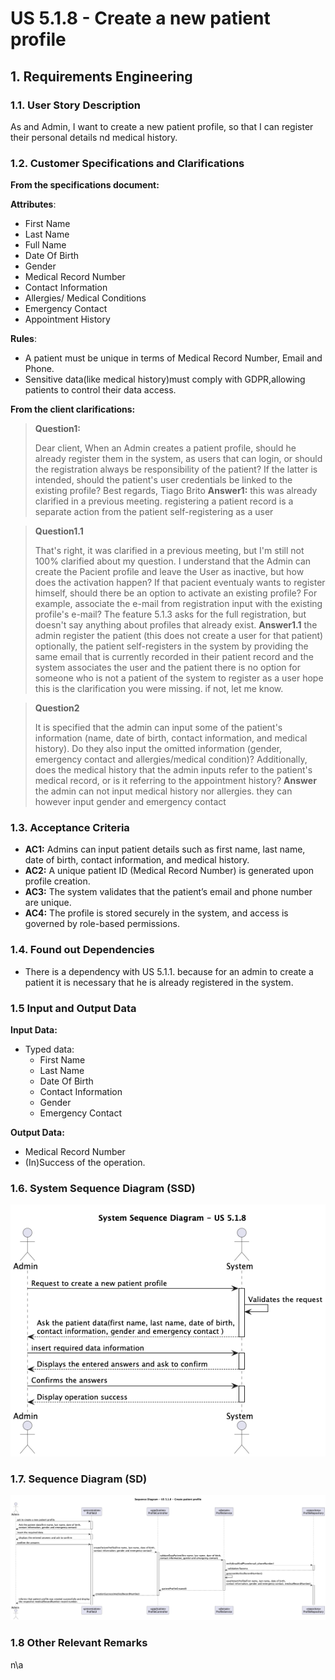 # US 5.1.8 - Create a new patient profile


## 1. Requirements Engineering

### 1.1. User Story Description

As and Admin, I want to create a new patient profile, so that I can register their personal details nd medical history.

### 1.2. Customer Specifications and Clarifications

**From the specifications document:**


>

**Attributes**:
* First Name
* Last Name
* Full Name
* Date Of Birth 
* Gender
* Medical Record Number
* Contact Information
* Allergies/ Medical Conditions
* Emergency Contact
* Appointment History


**Rules**:
* A patient must be unique in terms of Medical Record Number, Email and Phone.
* Sensitive data(like medical history)must comply with GDPR,allowing patients to control their data access.

**From the client clarifications:**

> **Question1:**
>
> Dear client,
When an Admin creates a patient profile, should he already register them in the system, as users that can login, or should the registration always be responsibility of the patient?
If the latter is intended, should the patient's user credentials be linked to the existing profile?
Best regards, Tiago Brito
> **Answer1:** this was already clarified in a previous meeting.
registering a patient record is a separate action from the patient self-registering as a user

> **Question1.1** 
> 
>That's right, it was clarified in a previous meeting, but I'm still not 100% clarified about my question.
I understand that the Admin can create the Pacient profile and leave the User as inactive, but how does the activation happen? If that pacient eventualy wants to register himself, should there be an option to activate an existing profile? For example, associate the e-mail from registration input with the existing profile's e-mail?
The feature 5.1.3 asks for the full registration, but doesn't say anything about profiles that already exist.
> **Answer1.1** the admin register the patient (this does not create a user for that patient)
optionally, the patient self-registers in the system by providing the same email that is currently recorded in their patient record and the system associates the user and the patient
there is no option for someone who is not a patient of the system to register as a user
hope this is the clarification you were missing. if not, let me know.

> **Question2**
> 
> It is specified that the admin can input some of the patient's information (name, date of birth, contact information, and medical history).
Do they also input the omitted information (gender, emergency contact and allergies/medical condition)?
Additionally, does the medical history that the admin inputs refer to the patient's medical record, or is it referring to the appointment history?
> **Answer** the admin can not input medical history nor allergies. they can however input gender and emergency contact





### 1.3. Acceptance Criteria

* **AC1:** Admins can input patient details such as first name, last name, date of birth, contact information, and medical history.
* **AC2:** A unique patient ID (Medical Record Number) is generated upon profile creation.
* **AC3:** The system validates that the patient’s email and phone number are unique.
* **AC4:** The profile is stored securely in the system, and access is governed by role-based permissions.

### 1.4. Found out Dependencies
  
  * There is a dependency with US 5.1.1. because for an admin to create a patient it is necessary that he is already registered in the system.


### 1.5 Input and Output Data

**Input Data:**

* Typed data:
    * First Name
    * Last Name
    * Date Of Birth 
    * Contact Information
    * Gender
    * Emergency Contact 


**Output Data:**
* Medical Record Number
* (In)Success of the operation.


### 1.6. System Sequence Diagram (SSD)

![System Sequence Diagram - Alternative One](SystemSequenceDiagram.png)

### 1.7. Sequence Diagram (SD)

![Sequence Diagram - Alternative One](SequenceDiagram.png)


### 1.8 Other Relevant Remarks
n\a


